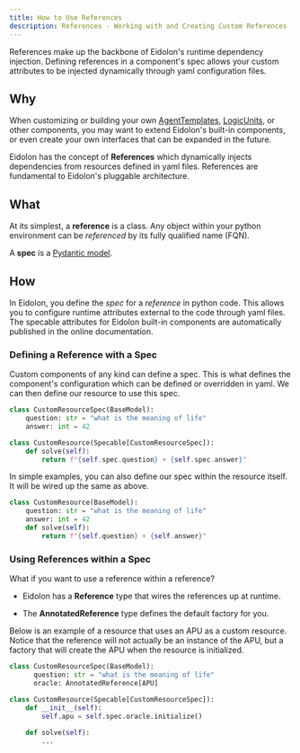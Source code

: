 ```yaml
---
title: How to Use References
description: References - Working with and Creating Custom References
---
```


References make up the backbone of Eidolon's runtime dependency injection. Defining references in a component's spec allows your custom attributes to be injected dynamically through yaml configuration files.

## Why

When customizing or building your own [AgentTemplates](/docs/howto/build_custom_agents/), [LogicUnits](/docs/components/logicunit/overview/), or other components, you may want to extend Eidolon's built-in components, or even create your own interfaces that can be expanded in the future. 

Eidolon has the concept of **References** which dynamically injects dependencies from resources defined in yaml files. References are fundamental to Eidolon's pluggable architecture.

## What

At its simplest, a **reference** is a class. Any object within your python environment can be _referenced_ by its fully qualified name (FQN).

A **spec** is a <a href="https://docs.pydantic.dev/latest/concepts/models/" target=_blank>Pydantic model</a>.

## How

In Eidolon, you define the _spec_ for a _reference_ in python code. This allows you to configure runtime attributes external to the code through yaml files. The specable attributes for Eidolon built-in components are automatically published in the online documentation.

### Defining a Reference with a Spec

Custom components of any kind can define a spec. This is what defines the component's configuration which can be 
defined or overridden in yaml.  We can then define our resource to use this spec.

```python
class CustomResourceSpec(BaseModel):
    question: str = "what is the meaning of life"
    answer: int = 42

class CustomResource(Specable[CustomResourceSpec]):
    def solve(self):
        return f"{self.spec.question} + {self.spec.answer}" 
```

In simple examples, you can also define our spec within the resource itself. It will be wired up the same as above.

```python
class CustomResource(BaseModel):
    question: str = "what is the meaning of life"
    answer: int = 42
    def solve(self):
        return f"{self.question} + {self.answer}"
```

### Using References within a Spec

What if you want to use a reference within a reference? 

- Eidolon has a **Reference** type that wires the references up at runtime. 

- The **AnnotatedReference** type defines the default factory for you.

Below is an example of a resource that uses an APU as a custom resource. Notice that the reference will not actually be an instance of the APU, but a factory that will create the APU when the resource is initialized.

```python
class CustomResourceSpec(BaseModel):
      question: str = "what is the meaning of life"
      oracle: AnnotatedReference[APU]

class CustomResource(Specable[CustomResourceSpec]):
    def __init__(self):
        self.apu = self.spec.oracle.initialize()
  
    def solve(self):
        ... 
```
